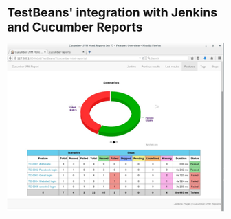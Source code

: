 # TestBeans' integration with Jenkins and Cucumber Reports
![Alt text](/images/Testbeans_with_Jenkins_CucumberReports.jpg)
